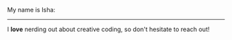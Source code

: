 

<p>My name is Isha:</p>



<hr>

<p>I <strong>love</strong> nerding out about creative coding, so don't hesitate to reach out!</p>
